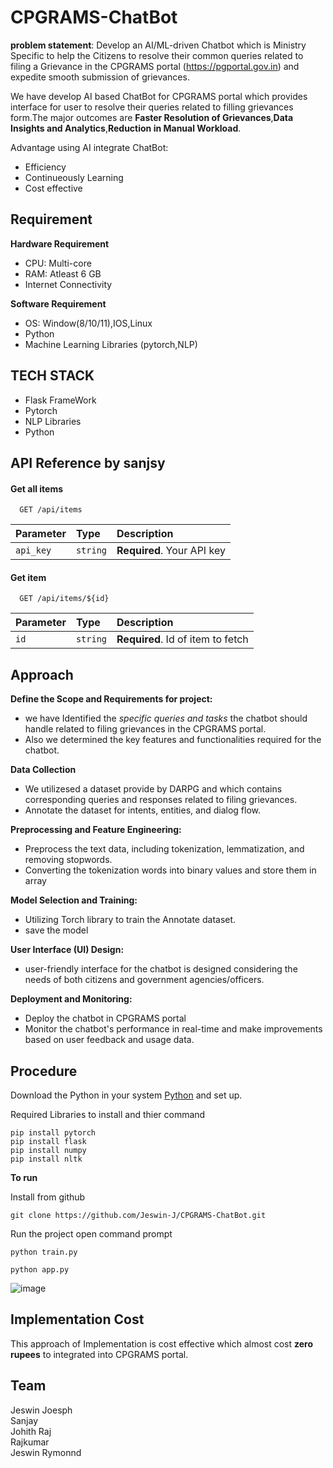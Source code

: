 # CPGRAMS-ChatBot
**problem statement**: Develop an AI/ML-driven Chatbot which is   Ministry Specific to help the Citizens to resolve their common queries related to filing a Grievance in the CPGRAMS portal (https://pgportal.gov.in) and expedite smooth submission of grievances.

We have develop AI based ChatBot for CPGRAMS portal which provides interface for user to resolve their queries related to filling grievances form.The major outcomes are **Faster Resolution of Grievances**,**Data Insights and Analytics**,**Reduction in Manual Workload**. 

Advantage using AI integrate ChatBot:
* Efficiency
* Continueously Learning 
* Cost effective

## Requirement
**Hardware Requirement**  
* CPU: Multi-core
* RAM: Atleast 6 GB 
* Internet Connectivity  

**Software Requirement**
* OS: Window(8/10/11),IOS,Linux
* Python
* Machine Learning Libraries (pytorch,NLP)

## TECH STACK
* Flask FrameWork
* Pytorch 
* NLP Libraries
* Python 

## API Reference by sanjsy

#### Get all items

```http
  GET /api/items
```

| Parameter | Type     | Description                |
| :-------- | :------- | :------------------------- |
| `api_key` | `string` | **Required**. Your API key |

#### Get item

```http
  GET /api/items/${id}
```

| Parameter | Type     | Description                       |
| :-------- | :------- | :-------------------------------- |
| `id`      | `string` | **Required**. Id of item to fetch |

## Approach
 **Define the Scope and Requirements for project:**
* we have Identified the *specific queries and tasks* the chatbot should handle related to filing grievances in the CPGRAMS portal.
* Also we determined the key features and functionalities required for the chatbot.

**Data Collection**  
* We utilizesed a dataset provide by DARPG and which contains  corresponding queries and responses related to filing grievances.
* Annotate the dataset for intents, entities, and dialog flow.

**Preprocessing and Feature Engineering:**
* Preprocess the text data, including tokenization, lemmatization, and removing stopwords.
* Converting the tokenization words into binary values and store them in array

**Model Selection and Training:**
*  Utilizing Torch library to train the Annotate dataset.
*  save the model 

**User Interface (UI) Design:**
* user-friendly interface for the chatbot is designed  considering the needs of both citizens and government agencies/officers.

**Deployment and Monitoring:**
* Deploy the chatbot in CPGRAMS portal 
* Monitor the chatbot's performance in real-time and make improvements based on user feedback and usage data.

## Procedure
Download the Python in your system [Python](https://www.python.org/downloads/) and set up.

Required Libraries to install and thier command

```
pip install pytorch
pip install flask 
pip install numpy
pip install nltk
```
**To run**

Install from github
```
git clone https://github.com/Jeswin-J/CPGRAMS-ChatBot.git

```

Run the project open command prompt
```
python train.py
```
```
python app.py
```
![image]("static/images/Train.png")

## Implementation Cost
This approach of Implementation is cost effective which almost cost **zero rupees** to integrated into CPGRAMS portal.
## Team 

Jeswin Joesph  
Sanjay   
Johith Raj   
Rajkumar   
Jeswin Rymonnd